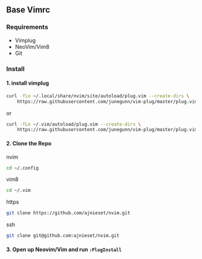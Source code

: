 ## Base Vimrc ##
### Requirements ###
* Vimplug
* NeoVim/Vim8
* Git
### Install ###
#### 1. install vimplug
```bash
curl -fLo ~/.local/share/nvim/site/autoload/plug.vim --create-dirs \
    https://raw.githubusercontent.com/junegunn/vim-plug/master/plug.vim
```
or
```bash
curl -fLo ~/.vim/autoload/plug.vim --create-dirs \
    https://raw.githubusercontent.com/junegunn/vim-plug/master/plug.vim
```

#### 2. Clone the Repo

nvim
```bash
cd ~/.config
```
vim8
```bash
cd ~/.vim
```

https
```bash
git clone https://github.com/ajnieset/nvim.git
```

ssh
```bash
git clone git@github.com:ajnieset/nvim.git
```


#### 3. Open up Neovim/Vim and run `:PlugInstall`
